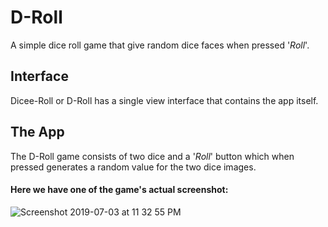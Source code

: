 # D-Roll
A simple dice roll game that give random dice faces when pressed '_Roll_'.

## Interface
Dicee-Roll or D-Roll has a single view interface that contains the app itself.

## The App
The D-Roll game consists of two dice and a '_Roll_' button which when pressed generates a random value for the two dice images.
#### Here we have one of the game's actual screenshot:

![Screenshot 2019-07-03 at 11 32 55 PM](https://user-images.githubusercontent.com/32016777/60616329-d1413680-9dee-11e9-8378-877156e7382d.png)
